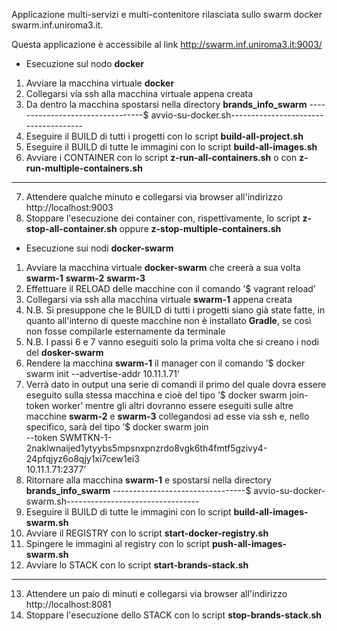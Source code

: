 Applicazione multi-servizi e multi-contenitore rilasciata sullo swarm docker swarm.inf.uniroma3.it.

Questa applicazione è accessibile al link http://swarm.inf.uniroma3.it:9003/

* Esecuzione sul nodo **docker**

1. Avviare la macchina virtuale **docker**
2. Collegarsi via ssh alla macchina virtuale appena creata
3. Da dentro la macchina spostarsi nella directory **brands_info_swarm**
---------------------------------$ avvio-su-docker.sh-------------------------------------
4. Eseguire il BUILD di tutti i progetti con lo script **build-all-project.sh**
5. Eseguire il BUILD di tutte le immagini con lo script **build-all-images.sh**
6. Avviare i CONTAINER con lo script **z-run-all-containers.sh** o con **z-run-multiple-containers.sh**
------------------------------------------------------------------------------------------
7. Attendere qualche minuto e collegarsi via browser all'indirizzo http://localhost:9003
99. Stoppare l'esecuzione dei container con, rispettivamente, lo script **z-stop-all-container.sh** oppure **z-stop-multiple-containers.sh**

* Esecuzione sui nodi **docker-swarm**

1. Avviare la macchina virtuale **docker-swarm** che creerà a sua volta **swarm-1** **swarm-2** **swarm-3**
2. Effettuare il RELOAD delle macchine con il comando ’$ vagrant reload’
3. Collegarsi via ssh alla macchina virtuale **swarm-1** appena creata
4. N.B. Si presuppone che le BUILD di tutti i progetti siano già state fatte, in quanto all'interno di queste macchine non è installato **Gradle**, se così non fosse compilarle esternamente da terminale
5. N.B. I passi 6 e 7 vanno eseguiti solo la prima volta che si creano i nodi del **dosker-swarm**
6. Rendere la macchina **swarm-1** il manager con il comando ’$ docker swarm init --advertise-addr 10.11.1.71’
7. Verrà dato in output una serie di comandi il primo del quale dovra essere eseguito sulla stessa macchina e cioè del tipo ’$ docker swarm join-token worker’ mentre gli altri dovranno essere eseguiti sulle altre macchine **swarm-2** e **swarm-3** collegandosi ad esse via ssh e, nello specifico, sarà del tipo ’$ docker swarm join \
    --token SWMTKN-1-2naklwnaijed1ytyybs5mpsnxpnzrdo8vgk6th4fmtf5gzivy4-24pfqjyz6o8qjy1xi7cew1ei3 \
    10.11.1.71:2377’
8. Ritornare alla macchina **swarm-1** e spostarsi nella directory **brands_info_swarm**
---------------------------------$ avvio-su-docker-swarm.sh---------------------------------
9. Eseguire il BUILD di tutte le immagini con lo script **build-all-images-swarm.sh**
10. Avviare il REGISTRY con lo script **start-docker-registry.sh**
11. Spingere le immagini al registry con lo script **push-all-images-swarm.sh**
12. Avviare lo STACK con lo script **start-brands-stack.sh**
------------------------------------------------------------------------------------------
13. Attendere un paio di minuti e collegarsi via browser all'indirizzo http://localhost:8081
99. Stoppare l'esecuzione dello STACK con lo script **stop-brands-stack.sh**
